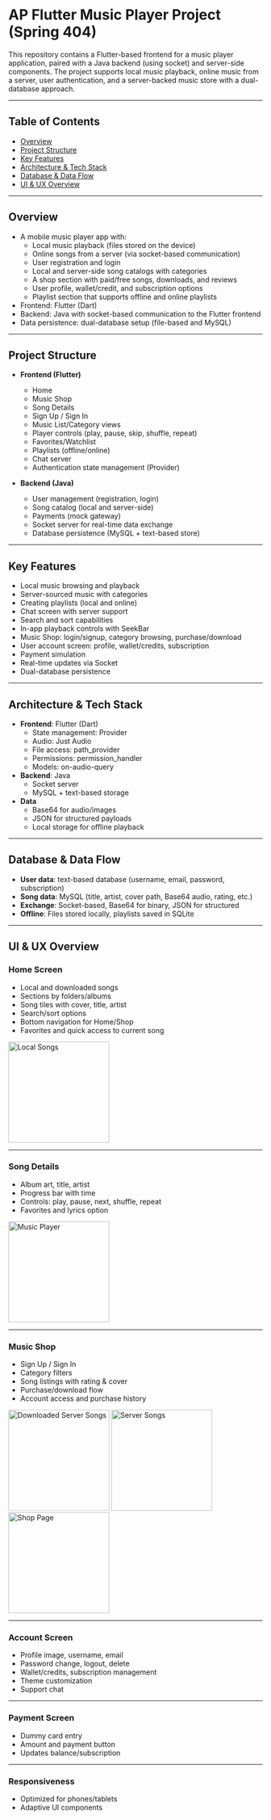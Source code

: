 # AP Flutter Music Player Project (Spring 404)

This repository contains a Flutter-based frontend for a music player application, paired with a Java backend (using socket) and server-side components.
The project supports local music playback, online music from a server, user authentication, and a server-backed music store with a dual-database approach.

---

## Table of Contents

- [Overview](#overview)
- [Project Structure](#project-structure)
- [Key Features](#key-features)
- [Architecture & Tech Stack](#architecture--tech-stack)
- [Database & Data Flow](#database--data-flow)
- [UI & UX Overview](#ui--ux-overview)

---

## Overview

- A mobile music player app with:
    - Local music playback (files stored on the device)
    - Online songs from a server (via socket-based communication)
    - User registration and login
    - Local and server-side song catalogs with categories
    - A shop section with paid/free songs, downloads, and reviews
    - User profile, wallet/credit, and subscription options
    - Playlist section that supports offline and online playlists
- Frontend: Flutter (Dart)
- Backend: Java with socket-based communication to the Flutter frontend
- Data persistence: dual-database setup (file-based and MySQL)

---

## Project Structure

- **Frontend (Flutter)**
    - Home
    - Music Shop
    - Song Details
    - Sign Up / Sign In
    - Music List/Category views
    - Player controls (play, pause, skip, shuffle, repeat)
    - Favorites/Watchlist
    - Playlists (offline/online)
    - Chat server
    - Authentication state management (Provider)

- **Backend (Java)**
    - User management (registration, login)
    - Song catalog (local and server-side)
    - Payments (mock gateway)
    - Socket server for real-time data exchange
    - Database persistence (MySQL + text-based store)

---

## Key Features

- Local music browsing and playback
- Server-sourced music with categories
- Creating playlists (local and online)
- Chat screen with server support
- Search and sort capabilities
- In-app playback controls with SeekBar
- Music Shop: login/signup, category browsing, purchase/download
- User account screen: profile, wallet/credits, subscription
- Payment simulation
- Real-time updates via Socket
- Dual-database persistence

---

## Architecture & Tech Stack

- **Frontend**: Flutter (Dart)
    - State management: Provider
    - Audio: Just Audio
    - File access: path_provider
    - Permissions: permission_handler
    - Models: on-audio-query
- **Backend**: Java
    - Socket server
    - MySQL + text-based storage
- **Data**
    - Base64 for audio/images
    - JSON for structured payloads
    - Local storage for offline playback

---

## Database & Data Flow

- **User data**: text-based database (username, email, password, subscription)
- **Song data**: MySQL (title, artist, cover path, Base64 audio, rating, etc.)
- **Exchange**: Socket-based, Base64 for binary, JSON for structured
- **Offline**: Files stored locally, playlists saved in SQLite

---

## UI & UX Overview

### Home Screen
- Local and downloaded songs
- Sections by folders/albums
- Song tiles with cover, title, artist
- Search/sort options
- Bottom navigation for Home/Shop
- Favorites and quick access to current song

<img src="screenshots/local_songs_list.jpg" alt="Local Songs" width="200"/>

---

### Song Details
- Album art, title, artist
- Progress bar with time
- Controls: play, pause, next, shuffle, repeat
- Favorites and lyrics option

<img src="screenshots/music_player_screen.jpg" alt="Music Player" width="200"/>

---

### Music Shop
- Sign Up / Sign In
- Category filters
- Song listings with rating & cover
- Purchase/download flow
- Account access and purchase history

<img src="screenshots/downloaded_server_songs.jpg" alt="Downloaded Server Songs" width="200"/>  
<img src="screenshots/server_songs.jpg" alt="Server Songs" width="200"/>  
<img src="screenshots/shop_page.jpg" alt="Shop Page" width="200"/>

---

### Account Screen
- Profile image, username, email
- Password change, logout, delete
- Wallet/credits, subscription management
- Theme customization
- Support chat

---

### Payment Screen
- Dummy card entry
- Amount and payment button
- Updates balance/subscription

---

### Responsiveness
- Optimized for phones/tablets
- Adaptive UI components

